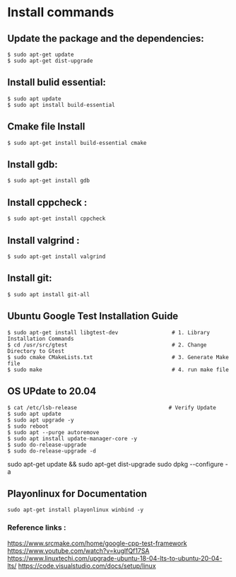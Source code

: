 # Install commands

## Update the package and the dependencies:
    $ sudo apt-get update
    $ sudo apt-get dist-upgrade
    
## Install bulid essential:
    $ sudo apt update
    $ sudo apt install build-essential

## Cmake file Install
    $ sudo apt-get install build-essential cmake

## Install gdb:
    $ sudo apt-get install gdb

## Install cppcheck​ :
    $ sudo apt-get install cppcheck

## Install valgrind :
    $ sudo apt-get install valgrind

##  Install git:
    $ sudo apt install git-all

## Ubuntu Google Test Installation Guide
    $ sudo apt-get install libgtest-dev                 # 1. Library Installation Commands
    $ cd /usr/src/gtest                                 # 2. Change Directory to Gtest 
    $ sudo cmake CMakeLists.txt                         # 3. Generate Make file
    $ sudo make                                         # 4. run make file
        
## OS UPdate to 20.04
    $ cat /etc/lsb-release                             # Verify Update
    $ sudo apt update
    $ sudo apt upgrade -y
    $ sudo reboot
    $ sudo apt --purge autoremove
    $ sudo apt install update-manager-core -y
    $ sudo do-release-upgrade
    $ sudo do-release-upgrade -d

sudo apt-get update && sudo apt-get dist-upgrade
sudo dpkg --configure -a

## Playonlinux for Documentation
    sudo apt-get install playonlinux winbind -y
    
### Reference links :
  https://www.srcmake.com/home/google-cpp-test-framework
  https://www.youtube.com/watch?v=kuglfQf17SA
  https://www.linuxtechi.com/upgrade-ubuntu-18-04-lts-to-ubuntu-20-04-lts/
  https://code.visualstudio.com/docs/setup/linux
